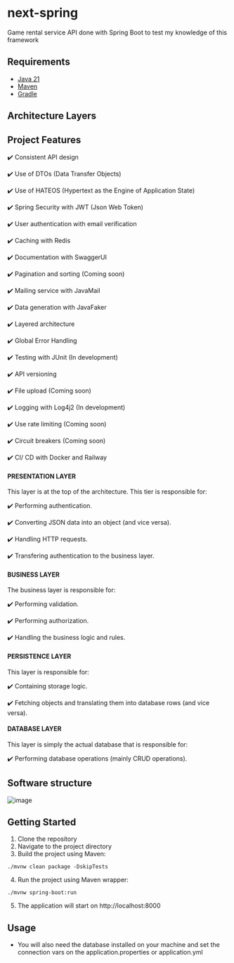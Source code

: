# next-spring
Game rental service API done with Spring Boot to test my knowledge of this framework

## Requirements

- [Java 21](https://adoptium.net/)
- [Maven](https://maven.apache.org/)
- [Gradle](https://gradle.org/)

## Architecture Layers

## Project Features

✔️ Consistent API design

✔️ Use of DTOs (Data Transfer Objects)

✔️ Use of HATEOS (Hypertext as the Engine of Application State)

✔️ Spring Security with JWT (Json Web Token)

✔️ User authentication with email verification

✔️ Caching with Redis

✔️ Documentation with SwaggerUI

✔️ Pagination and sorting (Coming soon)

✔️ Mailing service with JavaMail

✔️ Data generation with JavaFaker

✔️ Layered architecture

✔️ Global Error Handling

✔️ Testing with JUnit (In development)

✔️ API versioning

✔️ File upload (Coming soon)

✔️ Logging with Log4j2 (In development)

✔️ Use rate limiting (Coming soon)

✔️ Circuit breakers (Coming soon)

✔️ CI/ CD with Docker and Railway

#### PRESENTATION LAYER

This layer is at the top of the architecture. This tier is responsible for:

✔️ Performing authentication.

✔️ Converting JSON data into an object (and vice versa).

✔️ Handling HTTP requests.

✔️ Transfering authentication to the business layer.

#### BUSINESS LAYER

The business layer is responsible for:

✔️ Performing validation.

✔️ Performing authorization.

✔️ Handling the business logic and rules.

#### PERSISTENCE LAYER

This layer is responsible for:

✔️ Containing storage logic.

✔️ Fetching objects and translating them into database rows (and vice versa).

#### DATABASE LAYER

This layer is simply the actual database that is responsible for:

✔️ Performing database operations (mainly CRUD operations).

## Software structure

![image](https://github.com/AthirsonSilva/blog-api/assets/84593887/046588ab-6449-43f3-b68b-ed5c580146d9)

## Getting Started

1. Clone the repository
2. Navigate to the project directory
3. Build the project using Maven:

```
./mvnw clean package -DskipTests
```

4. Run the project using Maven wrapper:

```
./mvnw spring-boot:run
```

5. The application will start on http://localhost:8000

## Usage

- You will also need the database installed on your machine and set the connection vars on the application.properties or application.yml
